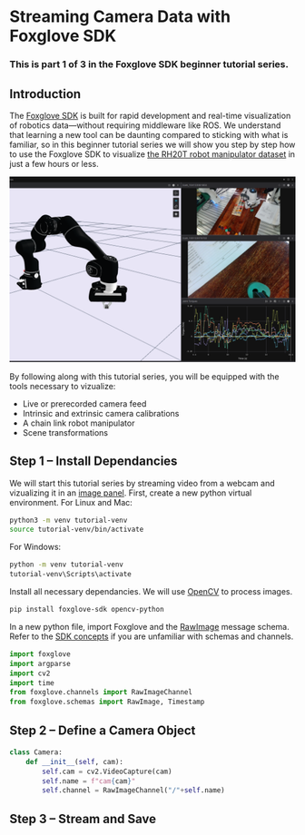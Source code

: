 # Streaming Camera Data with Foxglove SDK
### This is part 1 of 3 in the Foxglove SDK beginner tutorial series.

## Introduction
The [Foxglove SDK](https://docs.foxglove.dev/docs/sdk/example) is built for rapid development and real-time visualization of robotics data—without requiring middleware like ROS. We understand that learning a new tool can be daunting compared to sticking with what is familiar, so in this beginner tutorial series we will show you step by step how to use the Foxglove SDK to visualize [the RH20T robot manipulator dataset](https://rh20t.github.io/) in just a few hours or less.

![robot_arm_pic](media/level3_teaser.png)

By following along with this tutorial series, you will be equipped with the tools necessary to vizualize:
 - Live or prerecorded camera feed
 - Intrinsic and extrinsic camera calibrations
 - A chain link robot manipulator
 - Scene transformations

## Step 1 – Install Dependancies
We will start this tutorial series by streaming video from a webcam and vizualizing it in an [image panel](https://docs.foxglove.dev/docs/visualization/panels/image). First, create a new python virtual environment.
For Linux and Mac:

```bash
python3 -m venv tutorial-venv 
source tutorial-venv/bin/activate
```
For Windows:
```bash
python -m venv tutorial-venv
tutorial-venv\Scripts\activate
```
Install all necessary dependancies. We will use [OpenCV](https://docs.opencv.org/4.x/d6/d00/tutorial_py_root.html) to process images.
```bash
pip install foxglove-sdk opencv-python
```
In a new python file, import Foxglove and the [RawImage](https://docs.foxglove.dev/docs/sdk/schemas/raw-image) message schema. Refer to the [SDK concepts](https://docs.foxglove.dev/docs/sdk/concepts) if you are unfamiliar with schemas and channels.


```python
import foxglove
import argparse
import cv2
import time
from foxglove.channels import RawImageChannel
from foxglove.schemas import RawImage, Timestamp
```

## Step 2 – Define a Camera Object

```python
class Camera:
    def __init__(self, cam):
        self.cam = cv2.VideoCapture(cam)
        self.name = f"cam{cam}"
        self.channel = RawImageChannel("/"+self.name)
```

## Step 3 – Stream and Save